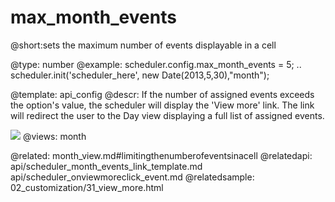 max_month_events
=============
@short:sets the maximum number of events displayable in a cell 
	

@type: number
@example:
scheduler.config.max_month_events = 5;
..
scheduler.init('scheduler_here', new Date(2013,5,30),"month");


@template:	api_config
@descr:
If the number of assigned events exceeds the option's value, the scheduler will display the 'View more' link. The link will 
redirect the user to the Day view displaying a full list of assigned events.

<img src="api/max_month_events_property.png"/>
@views: month

@related:
	month_view.md#limitingthenumberofeventsinacell
@relatedapi:
	 api/scheduler_month_events_link_template.md
	 api/scheduler_onviewmoreclick_event.md
@relatedsample:
	02_customization/31_view_more.html